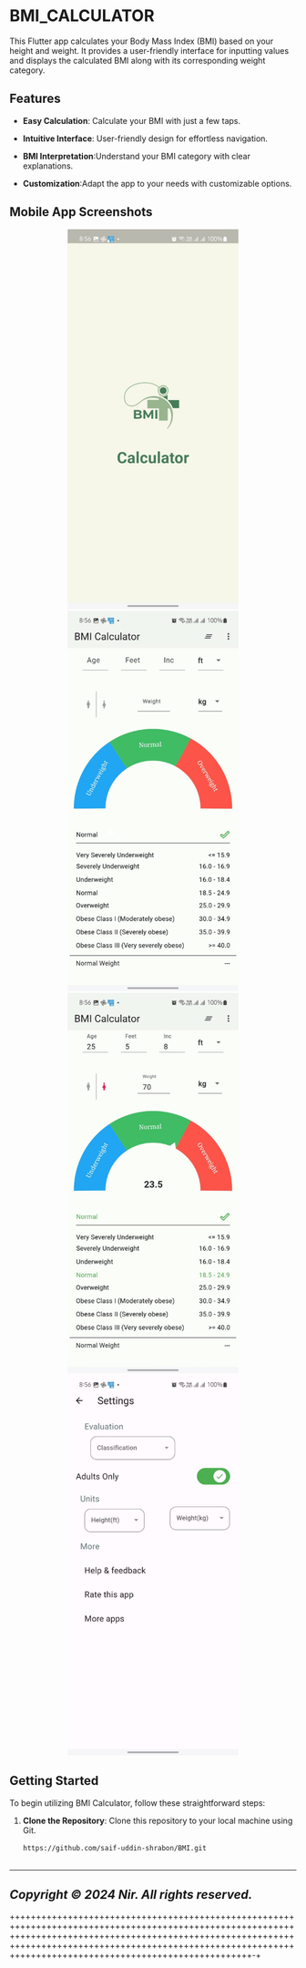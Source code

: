 # BMI_CALCULATOR

This Flutter app calculates your Body Mass Index (BMI) based on your height and weight. It provides a user-friendly interface for inputting values and displays the calculated BMI along with its corresponding weight category.

## Features

- **Easy Calculation**: Calculate your BMI with just a few taps.

- **Intuitive Interface**: User-friendly design for effortless navigation.

- **BMI Interpretation**:Understand your BMI category with clear explanations.

- **Customization**:Adapt the app to your needs with customizable options.

## Mobile App Screenshots 

<div align="center">
  <img src="https://github.com/saif-uddin-shrabon/PhotoLibrary/blob/main/BMI/splashscreen.jpg?raw=true" alt="Screenshot 1" width="300"/>
  <img src="https://github.com/saif-uddin-shrabon/PhotoLibrary/blob/main/BMI/home.jpg?raw=true" alt="Screenshot 2" width="300"/>
  <img src="https://github.com/saif-uddin-shrabon/PhotoLibrary/blob/main/BMI/bmiresult.jpg?raw=true" alt="Screenshot 3" width="300"/>
  <img src="https://github.com/saif-uddin-shrabon/PhotoLibrary/blob/main/BMI/setting.jpg?raw=true" alt="Screenshot 4" width="300"/>
</div>

## Getting Started

To begin utilizing BMI Calculator, follow these straightforward steps:

1. **Clone the Repository**: Clone this repository to your local machine using Git.

   ```sh
   https://github.com/saif-uddin-shrabon/BMI.git



---

*Copyright © 2024 Nir. All rights reserved.*
---------








++++++++++++++++++++++++++++++++++++++++++++++++++++++++++++++++++++++++++++++++++++++++++++++++++++++++++++++++++++++++++++++++++++++++++++++++++++++++++++++++++++++++++++++++++++++++++++++++++++++++++++++++++++++++++++++++++++++++++++++++++++++++++++++++++++++-+

